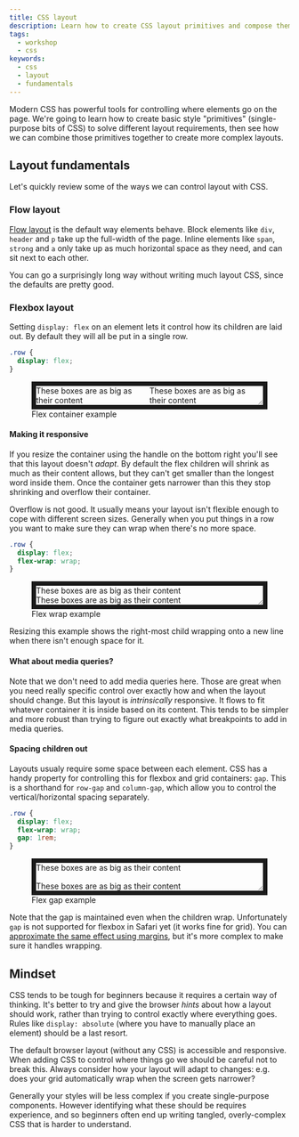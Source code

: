 ```yaml
---
title: CSS layout
description: Learn how to create CSS layout primitives and compose them together to create complex designs.
tags:
  - workshop
  - css
keywords:
  - css
  - layout
  - fundamentals
---
```


Modern CSS has powerful tools for controlling where elements go on the page. We're going to learn how to create basic style "primitives" (single-purpose bits of CSS) to solve different layout requirements, then see how we can combine those primitives together to create more complex layouts.

## Layout fundamentals

Let's quickly review some of the ways we can control layout with CSS.

### Flow layout

[Flow layout](https://developer.mozilla.org/en-US/docs/Web/CSS/CSS_Flow_Layout) is the default way elements behave. Block elements like `div`, `header` and `p` take up the full-width of the page. Inline elements like `span`, `strong` and `a` only take up as much horizontal space as they need, and can sit next to each other.

You can go a surprisingly long way without writing much layout CSS, since the defaults are pretty good.

### Flexbox layout

Setting `display: flex` on an element lets it control how its children are laid out. By default they will all be put in a single row.

```css
.row {
  display: flex;
}
```

<figure>
  <style>
    .example-row {
      display: flex;
      resize: horizontal;
      overflow: hidden;
      border: 0.5rem solid;
    }
    .box {
      
    }

  </style>
  <div class="example-row">
    <div class="pad-xl bg-primary">These boxes are as big as their content</div>
    <div class="pad-xl bg-tertiary">These boxes are as big as their content</div>
  </div>
  <figcaption>Flex container example</figcaption>
</figure>

#### Making it responsive

If you resize the container using the handle on the bottom right you'll see that this layout doesn't _adapt_. By default the flex children will shrink as much as their content allows, but they can't get smaller than the longest word inside them. Once the container gets narrower than this they stop shrinking and overflow their container.

Overflow is not good. It usually means your layout isn't flexible enough to cope with different screen sizes. Generally when you put things in a row you want to make sure they can wrap when there's no more space.

```css
.row {
  display: flex;
  flex-wrap: wrap;
}
```

<figure>
  <div class="example-row" style="flex-wrap: wrap">
    <div class="pad-xl bg-primary">These boxes are as big as their content</div>
    <div class="pad-xl bg-tertiary">These boxes are as big as their content</div>
  </div>
  <figcaption>Flex wrap example</figcaption>
</figure>

Resizing this example shows the right-most child wrapping onto a new line when there isn't enough space for it.

#### What about media queries?

Note that we don't need to add media queries here. Those are great when you need really specific control over exactly how and when the layout should change. But this layout is _intrinsically_ responsive. It flows to fit whatever container it is inside based on its content. This tends to be simpler and more robust than trying to figure out exactly what breakpoints to add in media queries.

#### Spacing children out

Layouts usualy require some space between each element. CSS has a handy property for controlling this for flexbox and grid containers: `gap`. This is a shorthand for `row-gap` and `column-gap`, which allow you to control the vertical/horizontal spacing separately.

```css
.row {
  display: flex;
  flex-wrap: wrap;
  gap: 1rem;
}
```

<figure>
  <div class="example-row" style="flex-wrap: wrap; gap: 1rem">
    <div class="pad-xl bg-primary">These boxes are as big as their content</div>
    <div class="pad-xl bg-tertiary">These boxes are as big as their content</div>
  </div>
  <figcaption>Flex gap example</figcaption>
</figure>

Note that the gap is maintained even when the children wrap. Unfortunately `gap` is not supported for flexbox in Safari yet (it works fine for grid). You can [approximate the same effect using margins](https://web.dev/flexbox-gap/#flexbox-gap), but it's more complex to make sure it handles wrapping.

## Mindset

CSS tends to be tough for beginners because it requires a certain way of thinking. It's better to try and give the browser _hints_ about how a layout should work, rather than trying to control exactly where everything goes. Rules like `display: absolute` (where you have to manually place an element) should be a last resort.

The default browser layout (without any CSS) is accessible and responsive. When adding CSS to control where things go we should be careful not to break this. Always consider how your layout will adapt to changes: e.g. does your grid automatically wrap when the screen gets narrower?

Generally your styles will be less complex if you create single-purpose components. However identifying what these should be requires experience, and so beginners often end up writing tangled, overly-complex CSS that is harder to understand.
